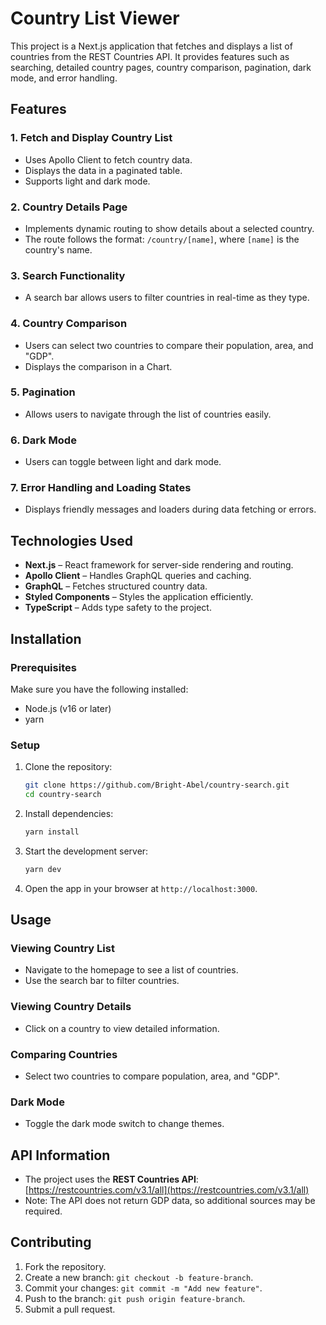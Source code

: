 # Country List Viewer

This project is a Next.js application that fetches and displays a list of countries from the REST Countries API. It provides features such as searching, detailed country pages, country comparison, pagination, dark mode, and error handling.

## Features

### 1. Fetch and Display Country List

- Uses Apollo Client to fetch country data.
- Displays the data in a paginated table.
- Supports light and dark mode.

### 2. Country Details Page

- Implements dynamic routing to show details about a selected country.
- The route follows the format: `/country/[name]`, where `[name]` is the country's name.

### 3. Search Functionality

- A search bar allows users to filter countries in real-time as they type.

### 4. Country Comparison

- Users can select two countries to compare their population, area, and "GDP".
- Displays the comparison in a Chart.

### 5. Pagination

- Allows users to navigate through the list of countries easily.

### 6. Dark Mode

- Users can toggle between light and dark mode.

### 7. Error Handling and Loading States

- Displays friendly messages and loaders during data fetching or errors.

## Technologies Used

- **Next.js** – React framework for server-side rendering and routing.
- **Apollo Client** – Handles GraphQL queries and caching.
- **GraphQL** – Fetches structured country data.
- **Styled Components** – Styles the application efficiently.
- **TypeScript** – Adds type safety to the project.

## Installation

### Prerequisites

Make sure you have the following installed:

- Node.js (v16 or later)
- yarn

### Setup

1. Clone the repository:

   ```sh
   git clone https://github.com/Bright-Abel/country-search.git
   cd country-search
   ```

2. Install dependencies:

   ```sh
   yarn install
   ```

3. Start the development server:

   ```sh
   yarn dev
   ```

4. Open the app in your browser at `http://localhost:3000`.

## Usage

### Viewing Country List

- Navigate to the homepage to see a list of countries.
- Use the search bar to filter countries.

### Viewing Country Details

- Click on a country to view detailed information.

### Comparing Countries

- Select two countries to compare population, area, and "GDP".

### Dark Mode

- Toggle the dark mode switch to change themes.

## API Information

- The project uses the **REST Countries API**: [https://restcountries.com/v3.1/all](https://restcountries.com/v3.1/all)
- Note: The API does not return GDP data, so additional sources may be required.

## Contributing

1. Fork the repository.
2. Create a new branch: `git checkout -b feature-branch`.
3. Commit your changes: `git commit -m "Add new feature"`.
4. Push to the branch: `git push origin feature-branch`.
5. Submit a pull request.
